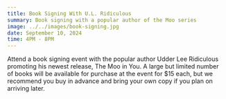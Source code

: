 ```yaml
---
title: Book Signing With U.L. Ridiculous
summary: Book signing with a popular author of the Moo series
image: ../../images/book-signing.jpg
date: September 10, 2024 
time: 4PM - 8PM
---
```

Attend a book signing event with the popular author Udder Lee Ridiculous promoting his newest release, The Moo in You. A large but limited number of books will be available for purchase at the event for $15 each, but we recommend you buy in advance and bring your own copy if you plan on arriving later.